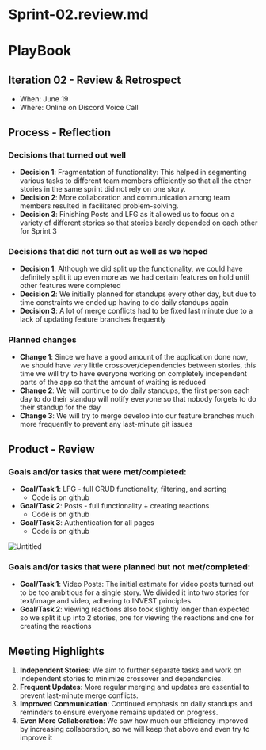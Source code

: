 # Sprint-02.review.md

# PlayBook

## **Iteration 02 - Review & Retrospect**

- When: June 19
- Where: Online on Discord Voice Call

## **Process - Reflection**

### **Decisions that turned out well**

- **Decision 1**: Fragmentation of functionality: This helped in segmenting various tasks to different team members efficiently so that all the other stories in the same sprint did not rely on one story.
- **Decision 2**: More collaboration and communication among team members resulted in facilitated problem-solving.
- **Decision 3**: Finishing Posts and LFG as it allowed us to focus on a variety of different stories so that stories barely depended on each other for Sprint 3

### **Decisions that did not turn out as well as we hoped**

- **Decision 1**: Although we did split up the functionality, we could have definitely split it up even more as we had certain features on hold until other features were completed
- **Decision 2**: We initially planned for standups every other day, but due to time constraints we ended up having to do daily standups again
- **Decision 3**: A lot of merge conflicts had to be fixed last minute due to a lack of updating feature branches frequently

### **Planned changes**

- **Change 1**:  Since we have a good amount of the application done now, we should have very little crossover/dependencies between stories, this time we will try to have everyone working on completely independent parts of the app so that the amount of waiting is reduced
- **Change 2**: We will continue to do daily standups, the first person each day to do their standup will notify everyone so that nobody forgets to do their standup for the day
- **Change 3**: We will try to merge develop into our feature branches much more frequently to prevent any last-minute git issues

## **Product - Review**

### **Goals and/or tasks that were met/completed:**

- **Goal/Task 1**: LFG - full CRUD functionality, filtering, and sorting
    - Code is on github
- **Goal/Task 2**: Posts - full functionality + creating reactions
    - Code is on github
- **Goal/Task 3**: Authentication for all pages
    - Code is on github

![Untitled](Sprint-02%20review%20md%203eb18ec16bd34705b2e1ae39349873f3/Untitled.png)

### **Goals and/or tasks that were planned but not met/completed:**

- **Goal/Task 1**: Video Posts: The initial estimate for video posts turned out to be too ambitious for a single story. We divided it into two stories for text/image and video, adhering to INVEST principles.
- **Goal/Task 2**: viewing reactions also took slightly longer than expected so we split it up into 2 stories, one for viewing the reactions and one for creating the reactions

## **Meeting Highlights**

1. **Independent Stories**: We aim to further separate tasks and work on independent stories to minimize crossover and dependencies.
2. **Frequent Updates**: More regular merging and updates are essential to prevent last-minute merge conflicts.
3. **Improved Communication**: Continued emphasis on daily standups and reminders to ensure everyone remains updated on progress.
4. **Even More Collaboration**: We saw how much our efficiency improved by increasing collaboration, so we will keep that above and even try to improve it